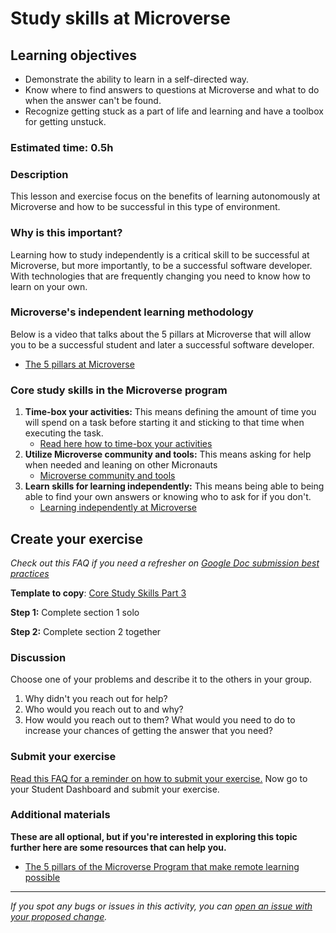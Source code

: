 # Study skills at Microverse

## Learning objectives

- Demonstrate the ability to learn in a self-directed way.
- Know where to find answers to questions at Microverse and what to do when the answer can't be found.
- Recognize getting stuck as a part of life and learning and have a toolbox for getting unstuck.

### Estimated time: 0.5h

### Description

This lesson and exercise focus on the benefits of learning autonomously at Microverse and how to be successful in this type of environment.

### Why is this important?

Learning how to study independently is a critical skill to be successful at Microverse, but more importantly, to be a successful software developer. With technologies that are frequently changing you need to know how to learn on your own.

### Microverse's independent learning methodology

Below is a video that talks about the 5 pillars at Microverse that will allow you to be a successful student and later a successful software developer.

- [The 5 pillars at Microverse](https://www.loom.com/share/2baf745797b147c09c234186ed0cfc9f)

### Core study skills in the Microverse program

1. **Time-box your activities:** This means defining the amount of time you will spend on a task before starting it and sticking to that time when executing the task.
   - [Read here how to time-box your activities](how-to-time-box-your-activities.md)
2. **Utilize Microverse community and tools:** This means asking for help when needed and leaning on other Micronauts
   - [Microverse community and tools](utilize-microverse-community.md)
3. **Learn skills for learning independently:** This means being able to being able to find your own answers or knowing who to ask for if you don't.
   - [Learning independently at Microverse](https://github.com/microverseinc/curriculum-professional-skills/blob/main/becoming-a-remote-professional/learning-independently-at-microverse.md)

## Create your exercise

*Check out this FAQ if you need a refresher on [Google Doc submission best practices](https://microverse.zendesk.com/hc/en-us/articles/360063156813)*

**Template to copy**: [Core Study Skills Part 3](https://docs.google.com/document/d/1xXlYnmMLwspcIpjlN0W4zrysrngat1R83WZYQDdfIMk/edit?usp=sharing)

**Step 1:** Complete section 1 solo

**Step 2:** Complete section 2 together

### Discussion

Choose one of your problems and describe it to the others in your group.

1. Why didn't you reach out for help?
2. Who would you reach out to and why?
3. How would you reach out to them? What would you need to do to increase your chances of getting the answer that you need?

### Submit your exercise

[Read this FAQ for a reminder on how to submit your exercise.](https://microverse.zendesk.com/hc/en-us/articles/360061344234) Now go to your Student Dashboard and submit your exercise.

### Additional materials

**These are all optional, but if you're interested in exploring this topic further here are some resources that can help you.**

- [The 5 pillars of the Microverse Program that make remote learning possible](https://microverse.zendesk.com/hc/en-us/articles/360046598213)


------

_If you spot any bugs or issues in this activity, you can [open an issue with your proposed change](https://github.com/microverseinc/curriculum-transversal-skills/blob/main/git-github/articles/open_issue.md)._